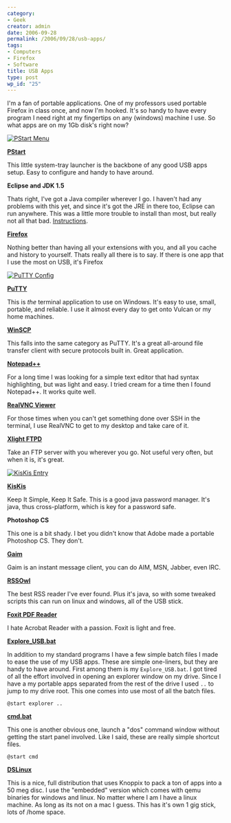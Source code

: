 ```yaml
---
category:
- Geek
creator: admin
date: 2006-09-28
permalink: /2006/09/28/usb-apps/
tags:
- Computers
- Firefox
- Software
title: USB Apps
type: post
wp_id: "25"
---
```


I'm a fan of portable applications.  One of my professors used portable Firefox in class once, and now I'm hooked.  It's so handy to have every program I need right at my fingertips on any (windows) machine I use.  So what apps are on my 1Gb disk's right now?

[![PStart Menu](https://static.velvetcache.org/pages/2006/09/28/usb-apps/PStart_sm.png)](https://static.velvetcache.org/pages/2006/09/28/usb-apps/PStart.png)

**[PStart](http://www.pegtop.de/start/)**

This little system-tray launcher is the backbone of any good USB apps setup.  Easy to configure and handy to have around.

**Eclipse and JDK 1.5**

Thats right, I've got a Java compiler wherever I go.  I haven't had any problems with this yet, and since it's got the JRE in there too, Eclipse can run anywhere.  This was a little more trouble to install than most, but really not all that bad.  [Instructions](/category/computers/software/eclipse/).

**[Firefox](http://portableapps.com/apps/internet/firefox_portable)**

Nothing better than having all your extensions with you, and all you cache and history to yourself. Thats really all there is to say.  If there is one app that I use the most on USB, it's Firefox

[![PuTTY Config](https://static.velvetcache.org/pages/2006/09/28/usb-apps/PuTTY_sm.png)](https://static.velvetcache.org/pages/2006/09/28/usb-apps/PuTTY.png)

**[PuTTY](http://www.chiark.greenend.org.uk/~sgtatham/putty/)**

This is _the_ terminal application to use on Windows.  It's easy to use, small, portable, and reliable. I use it almost every day to get onto Vulcan or my home machines.

**[WinSCP](http://winscp.net/eng/index.php)**

This falls into the same category as PuTTY.  It's a great all-around file transfer client with secure protocols built in.  Great application.

**[Notepad++](http://notepad-plus.sourceforge.net/uk/site.htm)**

For a long time I was looking for a simple text editor that had syntax highlighting, but was light and easy.  I tried cream for a time then I found Notepad++.  It works quite well.

**[RealVNC Viewer](http://www.realvnc.com/products/free/4.1/winvncviewer.html)**

For those times when you can't get something done over SSH in the terminal, I use RealVNC to get to my desktop and take care of it.

**[Xlight FTPD](http://www.xlightftpd.com/)**

 Take an FTP server with you wherever you go.  Not useful very often, but when it is, it's great.

[![KisKis Entry](https://static.velvetcache.org/pages/2006/09/28/usb-apps/KisKis_sm.png)](https://static.velvetcache.org/pages/2006/09/28/usb-apps/KisKis.png)

**[KisKis](http://kiskis.sourceforge.net/)**

Keep It Simple, Keep It Safe.  This is a good java password manager.  It's java, thus cross-platform, which is key for a password safe.

**Photoshop CS**

This one is a bit shady.  I bet you didn't know that Adobe made a portable Photoshop CS.  They don't.

**[Gaim](http://portableapps.com/apps/internet/gaim_portable)**

Gaim is an instant message client, you can do AIM, MSN, Jabber, even IRC.

**[RSSOwl](http://www.quate.net/newsnet/read.php?id=32)**

The best RSS reader I've ever found.  Plus it's java, so with some tweaked scripts this can run on linux and windows, all of the USB stick.

**[Foxit PDF Reader](http://www.foxitsoftware.com/pdf/rd_intro.php)**

I hate Acrobat Reader with a passion.  Foxit is light and free.

**[Explore_USB.bat](https://static.velvetcache.org/pages/2006/09/28/usb-apps/Explore_USB.bat)**

In addition to my standard programs I have a few simple batch files I made to ease the use of my USB apps.  These are simple one-liners, but they are handy to have around.  First among them is my `Explore_USB.bat`.  I got tired of all the effort involved in opening an explorer window on my drive.  Since I have a my portable apps separated from the rest of the drive I used `..` to jump to my drive root.  This one comes into use most of all the batch files.

```
@start explorer ..
```

**[cmd.bat](https://static.velvetcache.org/pages/2006/09/28/usb-apps/cmd.bat)**

This one is another obvious one, launch a "dos" command window without getting the start panel involved.  Like I said, these are really simple shortcut files.

```@start cmd```

**[DSLinux](http://www.damnsmalllinux.org/)**

This is a nice, full distribution that uses Knoppix to pack a ton of apps into a 50 meg disc.  I use the "embedded" version which comes with qemu binaries for windows and linux. No matter where I am I have a linux machine. As long as its not on a mac I guess. This has it's own 1 gig stick, lots of /home space.


